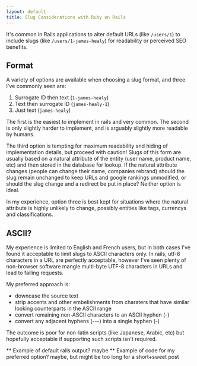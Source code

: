 ```yaml
---
layout: default
title: Slug Considerations with Ruby on Rails
---
```


It's common in Rails applications to alter default URLs (like `/users/1`) to
include slugs (like `/users/1-james-healy`) for readability or perceived SEO
benefits.

## Format

A variety of options are available when choosing a slug format, and three I've
commonly seen are:

1. Surrogate ID then text (`1-james-healy`)
2. Text then surrogate ID (`james-healy-1`)
3. Just text (`james-healy`)

The first is the easiest to implement in rails and very common. The second is
only slightly harder to implement, and is arguably slightly more readable by
humans.

The third option is tempting for maximum readability and hiding of
implementation details, but proceed with caution! Slugs of this form are usually
based on a natural attribute of the entity (user name, product name, etc) and then
stored in the database for lookup. If the natural attribute changes (people can 
change their name, companies rebrand) should the slug remain unchanged to keep
URLs and google rankings unmodified, or should the slug change and a redirect
be put in place? Neither option is ideal.

In my experience, option three is best kept for situations where the natural
attribute is highly unlikely to change, possibly entities like tags, currencys
and classifications.

## ASCII?

My experience is limited to English and French users, but in both cases I've
found it acceptable to limit slugs to ASCII characters only. In rails, utf-8 characters
in a URL are perfectly acceptable, however I've seen plenty of non-browser software
mangle multi-byte UTF-8 characters in URLs and lead to failing requests.

My preferred approach is:

* downcase the source text
* strip accents and other embelishments from charaters that have similar looking counterparts in the
ASCII range
* convert remaining non-ASCII characters to an ASCII hyphen (-)
* convert any adjacent hyphens (---) into a single hyphen (-)

The outcome is poor for non-latin scripts (like Japanese, Arabic, etc) but
hopefully acceptable if supporting such scripts isn't required.

** Example of default rails output? maybe
** Example of code for my preferred option? maybe, but might be too long for a short+sweet post
